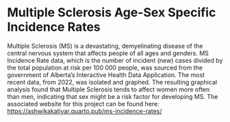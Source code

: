 # Multiple Sclerosis Age-Sex Specific Incidence Rates
Multiple Sclerosis (MS) is a devastating, demyelinating disease of the central nervous system that affects people of all ages and genders. MS Incidence Rate data, which is the number of incident (new) cases divided by the total population at risk per 100 000 people, was sourced from the government of Alberta’s Interactive Health Data Application. The most recent data, from 2022, was isolated and graphed. The resulting graphical analysis found that Multiple Sclerosis tends to affect women more often than men, indicating that sex might be a risk factor for developing MS. The associated website for this project can be found here: https://ashwikakatiyar.quarto.pub/ms-incidence-rates/
